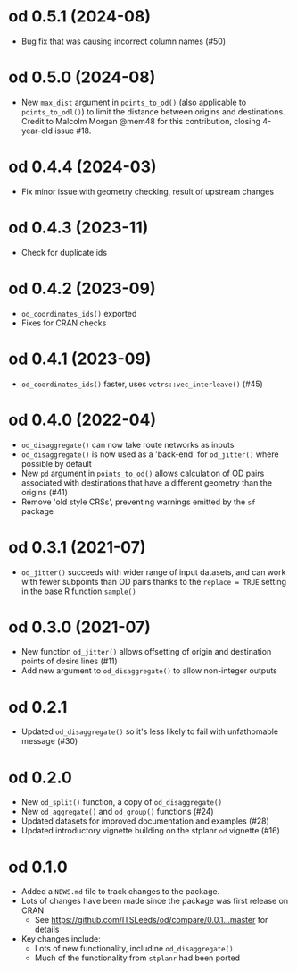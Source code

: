 # od 0.5.1 (2024-08)

* Bug fix that was causing incorrect column names (#50)

# od 0.5.0 (2024-08)

* New `max_dist` argument in `points_to_od()` (also applicable to `points_to_odl()`) to limit the distance between origins and destinations. Credit to Malcolm Morgan @mem48 for this contribution, closing 4-year-old issue #18.

# od 0.4.4 (2024-03)

* Fix minor issue with geometry checking, result of upstream changes

# od 0.4.3 (2023-11)

* Check for duplicate ids

# od 0.4.2 (2023-09)

* `od_coordinates_ids()` exported
* Fixes for CRAN checks

# od 0.4.1 (2023-09)

* `od_coordinates_ids()` faster, uses `vctrs::vec_interleave()` (#45)

# od 0.4.0 (2022-04)

* `od_disaggregate()` can now take route networks as inputs
* `od_disaggregate()` is now used as a 'back-end' for `od_jitter()` where possible by default
* New `pd` argument in `points_to_od()` allows calculation of OD pairs associated
  with destinations that have a different geometry than the origins (#41)
* Remove 'old style CRSs', preventing warnings emitted by the `sf` package

# od 0.3.1 (2021-07)

* `od_jitter()` succeeds with wider range of input datasets, and can work with fewer subpoints than OD pairs thanks to the `replace = TRUE` setting in the base R function `sample()`

# od 0.3.0 (2021-07)

* New function `od_jitter()` allows offsetting of origin and destination points of desire lines (#11)
* Add new argument to `od_disaggregate()` to allow non-integer outputs

# od 0.2.1

* Updated `od_disaggregate()` so it's less likely to fail with unfathomable message (#30)

# od 0.2.0

* New `od_split()` function, a copy of `od_disaggregate()`
* New `od_aggregate()` and `od_group()` functions (#24)
* Updated datasets for improved documentation and examples (#28)
* Updated introductory vignette building on the stplanr `od` vignette (#16)

# od 0.1.0

* Added a `NEWS.md` file to track changes to the package.
* Lots of changes have been made since the package was first release on CRAN
  * See https://github.com/ITSLeeds/od/compare/0.0.1...master for details
* Key changes include:
  * Lots of new functionality, includine `od_disaggregate()`
  * Much of the functionality from `stplanr` had been ported

